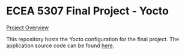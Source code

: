 # ECEA 5307 Final Project - Yocto

[Project Overview](https://github.com/cu-ecen-aeld/final-project-DomenicP/wiki/Project-Overview)

This repository hosts the Yocto configuration for the final project. The application source code can be found [here](https://github.com/DomenicP/final-project-assignment-DomenicP).
